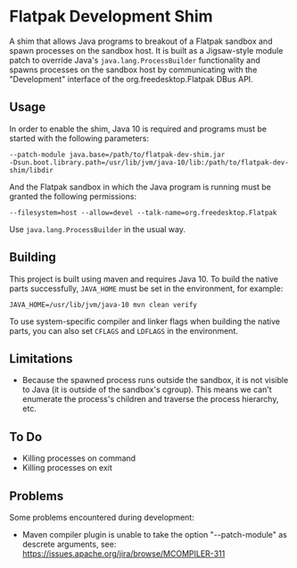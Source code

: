 # Flatpak Development Shim

A shim that allows Java programs to breakout of a Flatpak sandbox and spawn processes on the sandbox host. It is built as a Jigsaw-style module patch to override Java's `java.lang.ProcessBuilder` functionality and spawns processes on the sandbox host by communicating with the "Development" interface of the org.freedesktop.Flatpak DBus API.

## Usage

In order to enable the shim, Java 10 is required and programs must be started with the following parameters:

    --patch-module java.base=/path/to/flatpak-dev-shim.jar
    -Dsun.boot.library.path=/usr/lib/jvm/java-10/lib:/path/to/flatpak-dev-shim/libdir

And the Flatpak sandbox in which the Java program is running must be granted the following permissions:

    --filesystem=host --allow=devel --talk-name=org.freedesktop.Flatpak

Use `java.lang.ProcessBuilder` in the usual way.

## Building

This project is built using maven and requires Java 10. To build the native parts successfully, `JAVA_HOME` must be set in the environment, for example:

    JAVA_HOME=/usr/lib/jvm/java-10 mvn clean verify

To use system-specific compiler and linker flags when building the native parts, you can also set `CFLAGS` and `LDFLAGS` in the environment.

## Limitations

* Because the spawned process runs outside the sandbox, it is not visible to Java (it is outside of the sandbox's cgroup). This means we can't enumerate the process's children and traverse the process hierarchy, etc.

## To Do

* Killing processes on command
* Killing processes on exit

## Problems

Some problems encountered during development:

* Maven compiler plugin is unable to take the option "--patch-module" as descrete arguments, see: https://issues.apache.org/jira/browse/MCOMPILER-311
